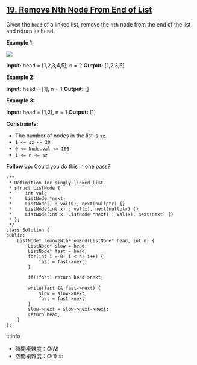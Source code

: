 ## [19\. Remove Nth Node From End of List](https://leetcode.com/problems/remove-nth-node-from-end-of-list/)

Given the `head` of a linked list, remove the `nth` node from the end of the list and return its head.

**Example 1:**

![](https://assets.leetcode.com/uploads/2020/10/03/remove_ex1.jpg)

**Input:** head = \[1,2,3,4,5\], n = 2
**Output:** \[1,2,3,5\]

**Example 2:**

**Input:** head = \[1\], n = 1
**Output:** \[\]

**Example 3:**

**Input:** head = \[1,2\], n = 1
**Output:** \[1\]

**Constraints:**

-   The number of nodes in the list is `sz`.
-   `1 <= sz <= 30`
-   `0 <= Node.val <= 100`
-   `1 <= n <= sz`

**Follow up:** Could you do this in one pass?

```cpp=
/**
 * Definition for singly-linked list.
 * struct ListNode {
 *     int val;
 *     ListNode *next;
 *     ListNode() : val(0), next(nullptr) {}
 *     ListNode(int x) : val(x), next(nullptr) {}
 *     ListNode(int x, ListNode *next) : val(x), next(next) {}
 * };
 */
class Solution {
public:
    ListNode* removeNthFromEnd(ListNode* head, int n) {
        ListNode* slow = head;
        ListNode* fast = head;
        for(int i = 0; i < n; i++) {
            fast = fast->next;
        }

        if(!fast) return head->next;

        while(fast && fast->next) {
            slow = slow->next;
            fast = fast->next;
        }
        slow->next = slow->next->next;
        return head;
    }
};
```

:::info
- 時間複雜度：$O(N)$
- 空間複雜度：$O(1)$
:::
